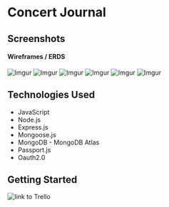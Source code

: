 # Concert Journal


## Screenshots

#### Wireframes / ERDS
![Imgur](https://i.imgur.com/f4PcYSu.png)
![Imgur](https://i.imgur.com/kmRgyeA.png)
![Imgur](https://i.imgur.com/r2Y38Ji.png)
![Imgur](https://i.imgur.com/xxdHsDi.png)
![Imgur](https://i.imgur.com/MzAC1O2.png)
![Imgur](https://i.imgur.com/9sTv2e7.png)

## Technologies Used
- JavaScript
- Node.js
- Express.js
- Mongoose.js
- MongoDB - MongoDB Atlas
- Passport.js
- Oauth2.0


## Getting Started
![link to Trello](https://trello.com/b/FopwTLOS/concert-tracker)


